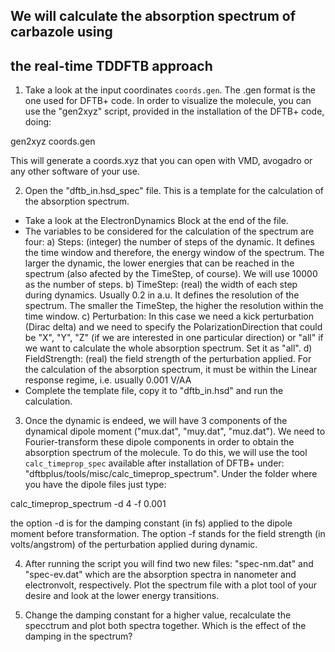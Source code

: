 ## We will calculate the absorption spectrum of carbazole using
## the real-time TDDFTB approach

1) Take a look at the input coordinates `coords.gen`. The .gen format
is the one used for DFTB+ code. In order to visualize the molecule,
you can use the "gen2xyz" script, provided in the installation of the 
DFTB+ code, doing:

  gen2xyz coords.gen 

This will generate a coords.xyz that you can open with VMD, avogadro or
any other software of your use.

2) Open the "dftb_in.hsd_spec" file. This is a template for the calculation
of the absorption spectrum.

  - Take a look at the ElectronDynamics Block at the end of the file.
  - The variables to be considered for the calculation of the spectrum are four:
    a) Steps: (integer) the number of steps of the dynamic. It defines the time window and
    therefore, the energy window of the spectrum. The larger the dynamic, the lower
    energies that can be reached in the spectrum (also afected by the TimeStep, of course).
    We will use 10000 as the number of steps.
    b) TimeStep: (real) the width of each step during dynamics. Usually 0.2 in a.u. It defines
    the resolution of the spectrum. The smaller the TimeStep, the higher the resolution within 
    the time window.
    c) Perturbation: In this case we need a kick perturbation (Dirac delta) and we need to specify
    the PolarizationDirection that could be "X", "Y", "Z" (if we are interested in one particular
    direction) or "all" if we want to calculate the whole absorption spectrum. Set it as "all".
    d) FieldStrength: (real) the field strength of the perturbation applied. For the calculation
    of the absorption spectrum, it must be within the Linear response regime, i.e. usually 0.001 V/AA
  - Complete the template file, copy it to "dftb_in.hsd" and run the calculation.

3) Once the dynamic is endeed, we will have 3 components of the dynamical dipole moment ("mux.dat",
"muy.dat", "muz.dat"). We need to Fourier-transform these dipole components in order to obtain the
absorption spectrum of the molecule. To do this, we will use the tool `calc_timeprop_spec` available
after installation of DFTB+ under: "dftbplus/tools/misc/calc_timeprop_spectrum". Under the folder
where you have the dipole files just type:

  calc_timeprop_spectrum -d 4 -f 0.001

the option -d is for the damping constant (in fs) applied to the dipole moment before transformation.
The option -f stands for the field strength (in volts/angstrom) of the perturbation applied during 
dynamic.

4) After running the script you will find two new files: "spec-nm.dat" and "spec-ev.dat" which are
the absorption spectra in nanometer and electronvolt, respectively. Plot the spectrum file with a 
plot tool of your desire and look at the lower energy transitions.

5) Change the damping constant for a higher value, recalculate the specctrum and plot both spectra
together. Which is the effect of the damping in the spectrum?
